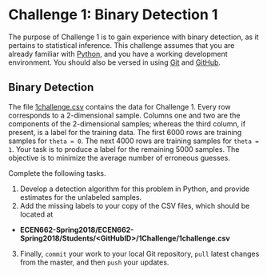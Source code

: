 # Challenge 1: Binary Detection 1

The purpose of Challenge 1 is to gain experience with binary detection, as it pertains to statistical inference.
This challenge assumes that you are already familiar with [Python](https://www.python.org/), and you have a working development environment.
You should also be versed in using [Git](https://git-scm.com/) and [GitHub](https://github.com/).


## Binary Detection

The file [1challenge.csv](./1challenge.csv) contains the data for Challenge 1.
Every row corresponds to a 2-dimensional sample.
Columns one and two are the components of the 2-dimensional samples; whereas the third column, if present, is a label for the training data.
The first 6000 rows are training samples for `theta = 0`.
The next 4000 rows are training samples for `theta = 1`.
Your task is to produce a label for the remaining 5000 samples.
The objective is to minimize the average number of erroneous guesses.

Complete the following tasks.
1. Develop a detection algorithm for this problem in Python, and provide estimates for the unlabeled samples.
2. Add the missing labels to your copy of the CSV files, which should be located at
  *  **ECEN662-Spring2018/ECEN662-Spring2018/Students/\<GitHubID\>/1Challenge/1challenge.csv**
3. Finally, `commit` your work to your local Git repository, `pull` latest changes from the master, and then `push` your updates.

